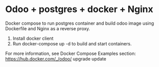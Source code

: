 # Odoo  + postgres + docker + Nginx
Docker compose to run postgres container and build odoo image using Dockerfile
and Nginx as a reverse proxy.

1. Install docker client
2. Run docker-compose up -d to build and start containers.

For more information, see Docker Compose Examples section: https://hub.docker.com/_/odoo/
upgrade
update

